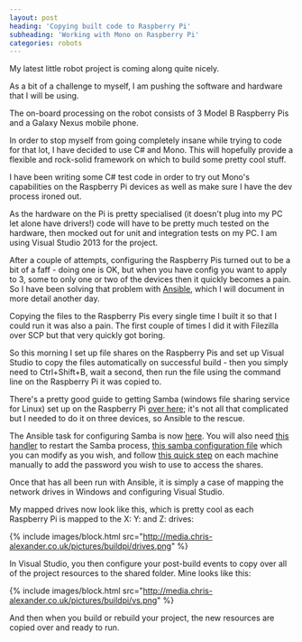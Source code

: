 ```yaml
---
layout: post
heading: 'Copying built code to Raspberry Pi'
subheading: 'Working with Mono on Raspberry Pi'
categories: robots
---
```


My latest little robot project is coming along quite nicely.

As a bit of a challenge to myself, I am pushing the software and hardware that I will be using.

The on-board processing on the robot consists of 3 Model B Raspberry Pis and a Galaxy Nexus mobile phone.

In order to stop myself from going completely insane while trying to code for that lot, I have decided to use C# and Mono. This will hopefully provide a flexible and rock-solid framework on which to build some pretty cool stuff.

I have been writing some C# test code in order to try out Mono's capabilities on the Raspberry Pi devices as well as make sure I have the dev process ironed out.

As the hardware on the Pi is pretty specialised (it doesn't plug into my PC let alone have drivers!) code will have to be pretty much tested on the hardware, then mocked out for unit and integration tests on my PC. I am using Visual Studio 2013 for the project.

After a couple of attempts, configuring the Raspberry Pis turned out to be a bit of a faff - doing one is OK, but when you have config you want to apply to 3, some to only one or two of the devices then it quickly becomes a pain. So I have been solving that problem with [Ansible](http://www.ansible.com/home), which I will document in more detail another day.

Copying the files to the Raspberry Pis every single time I built it so that I could run it was also a pain. The first couple of times I did it with Filezilla over SCP but that very quickly got boring.

So this morning I set up file shares on the Raspberry Pis and set up Visual Studio to copy the files automatically on successful build - then you simply need to Ctrl+Shift+B, wait a second, then run the file using the command line on the Raspberry Pi it was copied to.

There's a pretty good guide to getting Samba (windows file sharing service for Linux) set up on the Raspberry Pi [over here](http://raspberrypihq.com/how-to-share-a-folder-with-a-windows-computer-from-a-raspberry-pi/); it's not all that complicated but I needed to do it on three devices, so Ansible to the rescue.

The Ansible task for configuring Samba is now [here](https://github.com/AmoebaThree/Config/blob/master/roles/common/tasks/samba.yml). You will also need [this handler](https://github.com/AmoebaThree/Config/blob/master/roles/common/handlers/samba.yml) to restart the Samba process, [this samba configuration file](https://github.com/AmoebaThree/Config/blob/master/roles/common/files/smb.conf) which you can modify as you wish, and follow [this quick step](https://github.com/AmoebaThree/Config/wiki#configure-samba-user) on each machine manually to add the password you wish to use to access the shares.

Once that has all been run with Ansible, it is simply a case of mapping the network drives in Windows and configuring Visual Studio.

My mapped drives now look like this, which is pretty cool as each Raspberry Pi is mapped to the X: Y: and Z: drives:

{% include images/block.html src="http://media.chris-alexander.co.uk/pictures/buildpi/drives.png" %}

In Visual Studio, you then configure your post-build events to copy over all of the project resources to the shared folder. Mine looks like this:

{% include images/block.html src="http://media.chris-alexander.co.uk/pictures/buildpi/vs.png" %}

And then when you build or rebuild your project, the new resources are copied over and ready to run.

